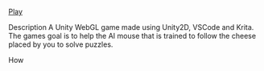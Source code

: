 [Play](https://Davo0416.github.io/MouseAI/)


Description
A Unity WebGL game made using Unity2D, VSCode and Krita. The games goal is to help the AI mouse that is trained to follow the cheese placed by you to solve puzzles.

How 
